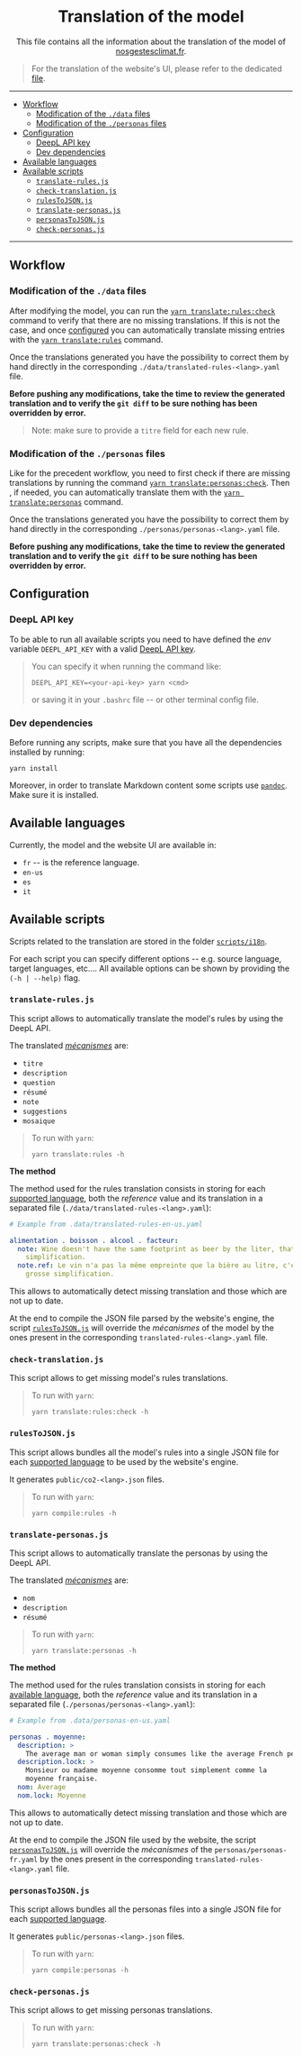 <h1 align="center">Translation of the model</h1>

<p align="center">This file contains all the information about the translation of the model of <a href="https://nosgestesclimat.fr/">nosgestesclimat.fr</a>.</p>

> For the translation of the website's UI, please refer to the dedicated
> [file](https:/github.com/datagir/nosgestesclimat-site/blob/master/docs/translating.md).

---

<!-- vim-markdown-toc GitLab -->

* [Workflow](#workflow)
  * [Modification of the `./data` files](#modification-of-the-data-files)
  * [Modification of the `./personas` files](#modification-of-the-personas-files)
* [Configuration](#configuration)
  * [DeepL API key](#deepl-api-key)
  * [Dev dependencies](#dev-dependencies)
* [Available languages](#available-languages)
* [Available scripts](#available-scripts)
  * [`translate-rules.js`](#translate-rulesjs)
  * [`check-translation.js`](#check-translationjs)
  * [`rulesToJSON.js`](#rulestojsonjs)
  * [`translate-personas.js`](#translate-personasjs)
  * [`personasToJSON.js`](#personastojsonjs)
  * [`check-personas.js`](#check-personasjs)

<!-- vim-markdown-toc -->

---

## Workflow

### Modification of the `./data` files

After modifying the model, you can run the [`yarn translate:rules:check`](#check-translationsjs) command
to verify that there are no missing translations.
If this is not the case, and once [configured](#configuration) you can
automatically translate missing entries with the [`yarn
translate:rules`](#translate-rulesjs) command.

Once the translations generated you have the possibility to correct them by
hand directly in the corresponding `./data/translated-rules-<lang>.yaml` file.

**Before pushing any modifications, take the time to review the generated
translation and to verify the `git diff` to be sure nothing has been overridden
by error.**

> Note: make sure to provide a `titre` field for each new rule.

### Modification of the `./personas` files

Like for the precedent workflow, you need to first check if there are missing translations
by running the command [`yarn translate:personas:check`](#check-personasjs).
Then , if needed, you can automatically translate them with the [`yarn
translate:personas`](#tranlsate-personasjs) command.

Once the translations generated you have the possibility to correct them by
hand directly in the corresponding `./personas/personas-<lang>.yaml` file.

**Before pushing any modifications, take the time to review the generated
translation and to verify the `git diff` to be sure nothing has been overridden
by error.**

## Configuration

### DeepL API key

To be able to run all available scripts you need to have defined the _env_
variable `DEEPL_API_KEY` with a valid [DeepL API
key](https://www.deepl.com/fr/docs-api/introduction/).

> You can specify it when running the command like:
>
> ```
> DEEPL_API_KEY=<your-api-key> yarn <cmd>
> ```
>
> or saving it in your `.bashrc` file -- or other terminal config file.

### Dev dependencies

Before running any scripts, make sure that you have all the dependencies installed by
running:

```
yarn install
```

Moreover, in order to translate Markdown content some scripts use
[`pandoc`](https://pandoc.org/MANUAL.html). Make sure it is installed.

## Available languages

Currently, the model and the website UI are available in:

* `fr` -- is the reference language.
* `en-us`
* `es`
* `it`

## Available scripts

Scripts related to the translation are stored in the folder
[`scripts/i18n`](https://github.com/datagir/nosgestesclimat-site/tree/master/scripts/i18n).

For each script you can specify different options -- e.g. source language,
target languages, etc....
All available options can be shown by providing the `(-h | --help)` flag.

### `translate-rules.js`

This script allows to automatically translate the model's rules by using the DeepL API.

The translated [_mécanismes_](https://publi.codes/docs/m%C3%A9canismes) are:

* `titre`
* `description`
* `question`
* `résumé`
* `note`
* `suggestions`
* `mosaique`

>   To run with `yarn`:
>
>   ```
>   yarn translate:rules -h
>   ```

**The method**

The method used for the rules translation consists in storing for each
[supported language](#available-languages), both the _reference_ value and its
translation in a separated file (`./data/translated-rules-<lang>.yaml`):

```yaml
# Example from .data/translated-rules-en-us.yaml

alimentation . boisson . alcool . facteur:
  note: Wine doesn't have the same footprint as beer by the liter, that's a big
    simplification.
  note.ref: Le vin n'a pas la même empreinte que la bière au litre, c'est une
    grosse simplification.
```

This allows to automatically detect missing translation and those which are not
up to date.

At the end to compile the JSON file parsed by the website's engine, the script
[`rulesToJSON.js`](#rulestojsonjs) will override the _mécanismes_ of the model
by the ones present in the corresponding `translated-rules-<lang>.yaml` file.

### `check-translation.js`

This script allows to get missing model's rules translations.

>   To run with `yarn`:
>
>   ```
>   yarn translate:rules:check -h
>   ```

### `rulesToJSON.js`

This script allows bundles all the model's rules into a single JSON file for
each [supported language](#available-languages) to be used by the website's
engine.

It generates `public/co2-<lang>.json` files.

>   To run with `yarn`:
>
>   ```
>   yarn compile:rules -h
>   ```

### `translate-personas.js`

This script allows to automatically translate the personas by using the DeepL API.

The translated [_mécanismes_](https://publi.codes/docs/m%C3%A9canismes) are:

* `nom`
* `description`
* `résumé`

>   To run with `yarn`:
>
>   ```
>   yarn translate:personas -h
>   ```

**The method**

The method used for the rules translation consists in storing for each
[available language](#available-languages), both the _reference_ value and its
translation in a separated file (`./personas/personas-<lang>.yaml`):

```yaml
# Example from .data/personas-en-us.yaml

personas . moyenne:
  description: >
    The average man or woman simply consumes like the average French person.
  description.lock: >
    Monsieur ou madame moyenne consomme tout simplement comme la
    moyenne française.
  nom: Average
  nom.lock: Moyenne
```

This allows to automatically detect missing translation and those which are not
up to date.

At the end to compile the JSON file used by the website, the script
[`personasToJSON.js`](#personastojsonjs) will override the _mécanismes_ of the
`personas/personas-fr.yaml` by the ones present in the corresponding
`translated-rules-<lang>.yaml` file.

### `personasToJSON.js`

This script allows bundles all the personas files into a single JSON file for
each [supported language](#available-languages).

It generates `public/personas-<lang>.json` files.

>   To run with `yarn`:
>
>   ```
>   yarn compile:personas -h
>   ```

### `check-personas.js`

This script allows to get missing personas translations.

>   To run with `yarn`:
>
>   ```
>   yarn translate:personas:check -h
>   ```
